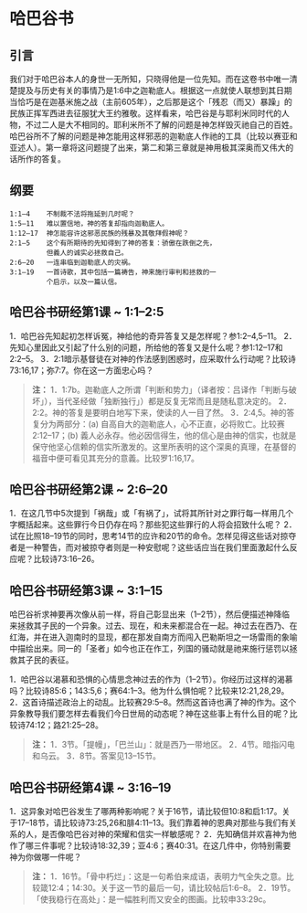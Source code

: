 # 哈巴谷书

## 引言

我们对于哈巴谷本人的身世一无所知，只晓得他是一位先知。而在这卷书中唯一清楚提及与历史有关的事情乃是1:6中之迦勒底人。根据这一点就使人联想到其日期当恰巧是在迦基米施之战（主前605年），之后那是这个「残忍（而又）暴躁」的民族正挥军西进去征服犹大王约雅敬。这样看来，哈巴谷是与耶利米同时代的人物，不过二人是大不相同的。耶利米所不了解的问题是神怎样毁灭祂自己的百姓。哈巴谷所不了解的问题是神怎能用这样邪恶的迦勒底人作祂的工具（比较以赛亚和亚述人）。第一章将这问题提了出来，第二和第三章就是神用极其深奥而又伟大的话所作的答复。

<!--more-->

## 纲要

	1:1–4    不制裁不法将拖延到几时呢？
	1:5–11   难以置信地，神的答复却指向迦勒底人。
	1:12–17  神怎能容许这邪恶民族的残暴及其敬拜假神呢？
	2:1–5    这个有所期待的先知得到了神的答复：骄傲在跌倒之先，
	         但義人的诚实必拯救自己。
	2:6–20   一连串临到迦勒底人的灾祸。
	3:1–19   一首诗歌，其中包括一篇祷告，神来施行审判和拯救的一
	         个启示，以及一篇认信。

## 哈巴谷书研经第1课 ~ 1:1–2:5

1．哈巴谷先知起初怎样诉冤，神给他的奇异答复又是怎样呢？参1:2–4,5–11。
2．先知心里因此又引起了什么别的问题，所给他的答复又是什么呢？参1:12–17和2:2–5。
3．2:1暗示基督徒在对神的作法感到困惑时，应采取什么行动呢？比较诗73:16,17；弥7:7。你在这一方面忠心吗？

> **注：**
> 1．1:7b。迦勒底人之所谓「判断和势力」（译者按：吕译作「判断与破坏」），当代圣经做「独断独行」）都是反复无常而且是随私意决定的。
> 2．2:2。神的答复是要明白地写下来，使读的人一目了然。
> 3．2:4,5。神的答复分为两部分：(a) 自高自大的迦勒底人，心不正直，必将败亡。比较赛2:12–17；(b) 義人必永存。他必因信得生，他的信心是由神的信实，也就是保守他坚心信赖的信实所激发的。这里所表明的这个深奥的真理，在基督的福音中便可看见其充分的意義。比较罗1:16,17。

## 哈巴谷书研经第2课 ~ 2:6–20

1．在这几节中5次提到「祸哉」或「有祸了」，试将其所针对之罪行每一样用几个字概括起来。这些罪行今日仍存在吗？那些犯这些罪行的人将会招致什么呢？
2．试在比照18–19节的同时，思考14节的应许和20节的命令。怎样见得这些话对掠夺者是一种警告，而对被掠夺者则是一种安慰呢？这些话应当在我们里面激起什么反应呢？比较诗73:16–26。

## 哈巴谷书研经第3课 ~ 3:1–15

哈巴谷祈求神要再次像从前一样，将自己彰显出来（1–2节），然后便描述神降临来拯救其子民的一个异象。过去、现在，和未来都混合在一起。神过去在西乃、在红海，并在进入迦南时的显现，都在那发自南方而闯入巴勒斯坦之一场雷雨的象喻中描绘出来。同一的「圣者」如今也正在作工，列国的骚动就是祂来施行惩罚以拯救其子民的表征。

1．哈巴谷以渴慕和恐惧的心情思念神过去的作为（1–2节）。你经历过这样的渴慕吗？比较诗85:6；143:5,6；赛64:1–3。他为什么惧怕呢？比较来12:21,28,29。
2．这首诗描述政治上的动乱。比较赛29:5–8。然而这首诗也满了神的作为。这个异象教导我们要怎样去看我们今日世局的动态呢？神在这些事上有什么目的呢？比较诗74:12；路21:25–28。

> **注：**
> 1．3节。「提幔」，「巴兰山」：就是西乃一带地区。
> 2．4节。暗指闪电和乌云。
> 3．8节。答案见13–15节。

## 哈巴谷书研经第4课 ~ 3:16–19

1．这异象对哈巴谷发生了哪两种影响呢？关于16节，请比较但10:8和启1:17。关于17–18节，请比较诗73:25,26和腓4:11–13。我们靠着神的恩典对那些与我们有关系的人，是否像哈巴谷对神的荣耀和信实一样敏感呢？
2．先知确信并欢喜神为他作了哪三件事呢？比较诗18:32,39；亚4:6；赛40:31。在这几件中，你特别需要神为你做哪一件呢？

> **注：**
> 1．16节。「骨中朽烂」：这是一句希伯来成语，表明力气全失之意。比较箴12:4；14:30。关于这一节的最后一句，请比较帖后1:6–8。
> 2．19节。「使我稳行在高处」：是一幅胜利而又安全的图画。比较申33:29c。